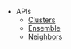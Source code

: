 + APIs
    + [Clusters](./apis/clusters.md)
    + [Ensemble](./apis/ensemble.md)
    + [Neighbors](./apis/neighbors.md)